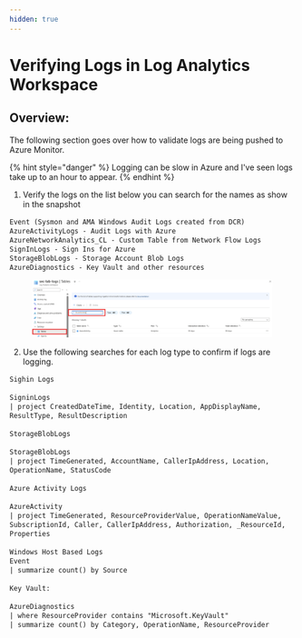 ```yaml
---
hidden: true
---
```


# Verifying Logs in Log Analytics Workspace

## Overview:

The following section goes over how to validate logs are being pushed to Azure Monitor.&#x20;

{% hint style="danger" %}
Logging can be slow in Azure and I've seen logs take up to an hour to appear.
{% endhint %}

1. Verify the logs on the list below you can search for the names as show in the snapshot

```
Event (Sysmon and AMA Windows Audit Logs created from DCR)
AzureActivityLogs - Audit Logs with Azure
AzureNetworkAnalytics_CL - Custom Table from Network Flow Logs
SignInLogs - Sign Ins for Azure
StorageBlobLogs - Storage Account Blob Logs
AzureDiagnostics - Key Vault and other resources
```

<figure><img src=".gitbook/assets/image (21).png" alt=""><figcaption></figcaption></figure>

2. Use the following searches for each log type to confirm if logs are logging.&#x20;

```kusto
Sighin Logs

SigninLogs
| project CreatedDateTime, Identity, Location, AppDisplayName, ResultType, ResultDescription

StorageBlobLogs

StorageBlobLogs
| project TimeGenerated, AccountName, CallerIpAddress, Location, OperationName, StatusCode

Azure Activity Logs

AzureActivity
| project TimeGenerated, ResourceProviderValue, OperationNameValue, SubscriptionId, Caller, CallerIpAddress, Authorization, _ResourceId, Properties

Windows Host Based Logs
Event
| summarize count() by Source

Key Vault:

AzureDiagnostics
| where ResourceProvider contains "Microsoft.KeyVault"
| summarize count() by Category, OperationName, ResourceProvider 




```

